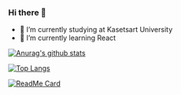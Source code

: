 ### Hi there 👋

- 🔭 I’m currently studying at Kasetsart University
- 🌱 I’m currently learning React

[![Anurag's github stats](https://github-readme-stats.vercel.app/api?username=nicenicegame&show_icons=true&theme=vue)](https://github.com/anuraghazra/github-readme-stats)

[![Top Langs](https://github-readme-stats.vercel.app/api/top-langs/?username=nicenicegame&layout=compact&theme=vue)](https://github.com/anuraghazra/github-readme-stats)

[![ReadMe Card](https://github-readme-stats.vercel.app/api/pin/?username=nicenicegame&repo=nicenicegame.github.io&theme=vue)](https://github.com/anuraghazra/github-readme-stats)
